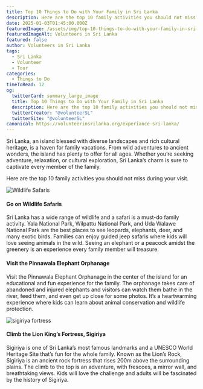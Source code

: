 ```yaml
---
title: Top 10 Things to Do with Your Family in Sri Lanka
description: Here are the top 10 family activities you should not miss during your visit.
date: 2025-01-03T01:45:00.000Z
featuredImage: /assets/img/top-10-things-to-do-with-your-family-in-sri-lanka.jpg
featuredImageAlt: Volunteers in Sri Lanka
featured: false
author: Volunteers in Sri Lanka
tags:
  - Sri Lanka
  - Volunteer
  - Tour
categories:
  - Things to Do
timeToRead: 12
og:
  twitterCard: summary_large_image
  title: Top 10 Things to Do with Your Family in Sri Lanka
  description: Here are the top 10 family activities you should not miss during your visit.
  twitterCreator: "@volunteerSL"
  twitterSite: "@volunteerSL"
canonical: https://volunteerinsrilanka.org/experiance-sri-lanka/
---
```

Sri Lanka, an island blessed with diverse landscapes and rich cultural heritage, is a haven for family vacations. From wild adventures to ancient wonders, the island has plenty to offer for all ages. Whether you’re seeking adventure, relaxation, or cultural exploration, Sri Lanka’s charm is sure to captivate every member of the family.

Here are the top 10 family activities you should not miss during your visit.

![Wildlife Safaris](/assets/img/family-in-sri-lanka-3.jpg)

#### Go on Wildlife Safaris

Sri Lanka has a wide range of wildlife and a safari is a must-do family activity. Yala National Park, Wilpattu National Park, and Uda Walawe National Park are the best places to see leopards, elephants, deer, and many exotic birds. Families can enjoy guided jeep safaris where kids will love seeing animals in the wild. Seeing an elephant or a peacock amidst the greenery is an experience every family member will treasure.

#### Visit the Pinnawala Elephant Orphanage

Visit the Pinnawala Elephant Orphanage
in the center of the island for an educational and fun experience for the
family. The orphanage takes care of abandoned and injured elephants and
visitors can watch them bathe in the river, feed them, and even get up close
for some photos. It’s a heartwarming experience where kids can learn about
animal conservation and wildlife protection.



![sigiriya fortress](/assets/img/family-tour-2.jpg)

#### Climb the Lion King’s Fortress, Sigiriya

Sigiriya is one of Sri Lanka’s most
famous landmarks and a UNESCO World Heritage Site that’s fun for the whole
family. Known as the Lion’s Rock, Sigiriya is an ancient rock fortress that
rises 200m above the surrounding plains. The climb to the top is an adventure,
with frescoes, a mirror wall, and breathtaking views. Kids will love the
challenge and adults will be fascinated by the history of Sigiriya.
